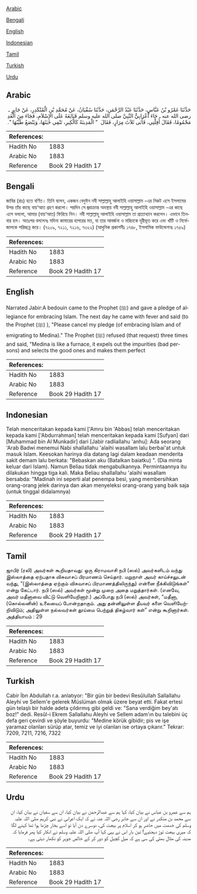 [Arabic](#arabic)

[Bengali](#bengali)

[English](#english)

[Indonesian](#indonesian)

[Tamil](#tamil)

[Turkish](#turkish)

[Urdu](#urdu)

## Arabic


<div dir="rtl" lang="ar" style={{fontSize:'larger',backgroundColor:'#f8f9fa',padding:20}}>
حَدَّثَنَا عَمْرُو بْنُ عَبَّاسٍ، حَدَّثَنَا عَبْدُ الرَّحْمَنِ، حَدَّثَنَا سُفْيَانُ، عَنْ مُحَمَّدِ بْنِ الْمُنْكَدِرِ، عَنْ جَابِرٍ ـ رضى الله عنه ـ جَاءَ أَعْرَابِيٌّ النَّبِيَّ صلى الله عليه وسلم فَبَايَعَهُ عَلَى الإِسْلاَمِ، فَجَاءَ مِنَ الْغَدِ مَحْمُومًا، فَقَالَ أَقِلْنِي، فَأَبَى ثَلاَثَ مِرَارٍ، فَقَالَ ‏ "‏ الْمَدِينَةُ كَالْكِيرِ، تَنْفِي خَبَثَهَا، وَيَنْصَعُ طَيِّبُهَا ‏"‏‏.‏
</div>
<div style={{backgroundColor:'#f8f9fa',padding:20, marginBottom: 10}}><table> <thead> <tr> <th>References:</th> <th></th> </tr> </thead> <tbody><tr><td>Hadith No</td><td>1883</td></tr><tr><td>Arabic No</td><td>1883</td></tr><tr><td>Reference</td><td>Book 29 Hadith 17</td></tr></tbody></table></div>

## Bengali


<div dir="ltr" lang="bn" style={{fontSize:'larger',backgroundColor:'#f8f9fa',padding:20}}>
জাবির (রাঃ) হতে বর্ণিত। তিনি বলেন, একজন বেদুঈন নবী সাল্লাল্লাহু আলাইহি ওয়াসাল্লাম -এর নিকট এসে ইসলামের উপর তাঁর কাছে বায়‘আত গ্রহণ করলো। পরদিন সে জ্বরাক্রান্ত অবস্থায় নবী সাল্লাল্লাহু আলাইহি ওয়াসাল্লাম -এর কাছে এসে বললো, আমার (বায়‘আত) ফিরিয়ে নিন। নবী সাল্লাল্লাহু আলাইহি ওয়াসাল্লাম তা প্রত্যাখ্যান করলেন। এভাবে তিনবার হল। অতঃপর বললেনঃ মদিনা কামারের হাপরের মত, যা তার আবর্জনা ও মরিচাকে দূরীভূত করে এবং খাঁটি ও নির্ভেজালকে পরিচ্ছন্ন করে। (৭২০৯, ৭২১১, ৭২১৬, ৭৩২২) (আধুনিক প্রকাশনীঃ ১৭৪৮, ইসলামিক ফাউন্ডেশনঃ ১৭৫৯)
</div>
<div style={{backgroundColor:'#f8f9fa',padding:20, marginBottom: 10}}><table> <thead> <tr> <th>References:</th> <th></th> </tr> </thead> <tbody><tr><td>Hadith No</td><td>1883</td></tr><tr><td>Arabic No</td><td>1883</td></tr><tr><td>Reference</td><td>Book 29 Hadith 17</td></tr></tbody></table></div>

## English


<div dir="ltr" lang="en" style={{fontSize:'larger',backgroundColor:'#f8f9fa',padding:20}}>
Narrated Jabir:A bedouin came to the Prophet (ﷺ) and gave a pledge of allegiance for embracing Islam. The next day he came with fever and said (to the Prophet (ﷺ) ), "Please cancel my pledge (of embracing Islam and of emigrating to Medina)." The Prophet (ﷺ) refused (that request) three times and said, "Medina is like a furnace, it expels out the impurities (bad persons) and selects the good ones and makes them perfect
</div>
<div style={{backgroundColor:'#f8f9fa',padding:20, marginBottom: 10}}><table> <thead> <tr> <th>References:</th> <th></th> </tr> </thead> <tbody><tr><td>Hadith No</td><td>1883</td></tr><tr><td>Arabic No</td><td>1883</td></tr><tr><td>Reference</td><td>Book 29 Hadith 17</td></tr></tbody></table></div>

## Indonesian


<div dir="ltr" lang="id" style={{fontSize:'larger',backgroundColor:'#f8f9fa',padding:20}}>
Telah menceritakan kepada kami ['Amru bin 'Abbas] telah menceritakan kepada kami ['Abdurrahman] telah menceritakan kepada kami [Sufyan] dari [Muhammad bin Al Munkadir] dari [Jabir radliallahu 'anhu]: Ada seorang 'Arab Badwi menemui Nabi shallallahu 'alaihi wasallam lalu berbai'at untuk masuk Islam. Keesokan harinya dia datang lagi dalam keadaan menderita sakit demam lalu berkata: "Bebaskan aku (Batalkan baiatku) ". (Dia minta keluar dari Islam). Namun Beliau tidak mengabulkannya. Permintaannya itu dilakukan hingga tiga kali. Maka Beliau shallallahu 'alaihi wasallam bersabda: "Madinah ini seperti alat penempa besi, yang membersihkan orang-orang jelek darinya dan akan menyeleksi orang-orang yang baik saja (untuk tinggal didalamnya)
</div>
<div style={{backgroundColor:'#f8f9fa',padding:20, marginBottom: 10}}><table> <thead> <tr> <th>References:</th> <th></th> </tr> </thead> <tbody><tr><td>Hadith No</td><td>1883</td></tr><tr><td>Arabic No</td><td>1883</td></tr><tr><td>Reference</td><td>Book 29 Hadith 17</td></tr></tbody></table></div>

## Tamil


<div dir="ltr" lang="ta" style={{fontSize:'larger',backgroundColor:'#f8f9fa',padding:20}}>
ஜாபிர் (ரலி) அவர்கள் கூறியதாவது: ஒரு கிராமவாசி நபி (ஸல்) அவர்களிடம் வந்து இஸ்லாத்தை ஏற்பதாக விசுவாசப் பிரமாணம் செய்தார். மறுநாள் அவர் காய்ச்சலுடன் வந்து, “(இஸ்லாத்தை ஏற்கும் விசுவாசப் பிரமாணத்திலிருந்து) என்னை நீக்கிவிடுங்கள்” என்று கேட்டார். நபி (ஸல்) அவர்கள் மூன்று முறை அதை மறுத்தார்கள். (எனவே, அவர் மதீனாவை விட்டு வெளியேறினார்.) அப்போது நபி (ஸல்) அவர்கள், “மதீனா, (கொல்லனின்) உலையைப் போன்றதாகும். அது தன்னிலுள்ள தீயவர் களை வெளியேற்றிவிடும்; அதிலுள்ள நல்லவர்கள் தூய்மை பெற்றுத் திகழ்வார் கள்” என்று கூறினார்கள். அத்தியாயம் : 29
</div>
<div style={{backgroundColor:'#f8f9fa',padding:20, marginBottom: 10}}><table> <thead> <tr> <th>References:</th> <th></th> </tr> </thead> <tbody><tr><td>Hadith No</td><td>1883</td></tr><tr><td>Arabic No</td><td>1883</td></tr><tr><td>Reference</td><td>Book 29 Hadith 17</td></tr></tbody></table></div>

## Turkish


<div dir="ltr" lang="tr" style={{fontSize:'larger',backgroundColor:'#f8f9fa',padding:20}}>
Cabir İbn Abdullah r.a. anlatıyor: "Bir gün bir bedevi Resûlullah Sallallahu Aleyhi ve Sellem'e gelerek Müslüman olmak üzere beyat etti. Fakat ertesi gün telaşlı bir halde adeta çıldırmış gibi geldi ve: "Sana verdiğim bey'atı boz!" dedi. Resûl-i Ekrem Sallallahu Aleyhi ve Sellem adam'ın bu talebini üç defa geri çevirdi ve şöyle buyurdu: "Medine körük gibidir; pis ve işe yaramaz olanları sürüp atar, temiz ve iyi olanları ise ortaya çıkarır." Tekrar: 7209, 7211, 7216, 7322
</div>
<div style={{backgroundColor:'#f8f9fa',padding:20, marginBottom: 10}}><table> <thead> <tr> <th>References:</th> <th></th> </tr> </thead> <tbody><tr><td>Hadith No</td><td>1883</td></tr><tr><td>Arabic No</td><td>1883</td></tr><tr><td>Reference</td><td>Book 29 Hadith 17</td></tr></tbody></table></div>

## Urdu


<div dir="rtl" lang="ur" style={{fontSize:'larger',backgroundColor:'#f8f9fa',padding:20}}>
ہم سے عمرو بن عباس نے بیان کیا، کہا ہم سے عبدالرحمٰن نے بیان کیا، ان سے سفیان نے بیان کیا، ان سے محمد بن منکدر نے اور ان سے جابر رضی اللہ عنہ نے کہ ایک اعرابی نے نبی کریم صلی اللہ علیہ وسلم کی خدمت میں حاضر ہو کر اسلام پر بیعت کی، دوسرے دن آیا تو اسے بخار چڑھا ہوا تھا کہنے لگا کہ میری بیعت توڑ دیجئیے! تین بار اس نے یہی کہا آپ صلی اللہ علیہ وسلم نے انکار کیا پھر فرمایا کہ مدینہ کی مثال بھٹی کی سی ہے کہ میل کچیل کو دور کر کے خالص جوہر کو نکھار دیتی ہے۔
</div>
<div style={{backgroundColor:'#f8f9fa',padding:20, marginBottom: 10}}><table> <thead> <tr> <th>References:</th> <th></th> </tr> </thead> <tbody><tr><td>Hadith No</td><td>1883</td></tr><tr><td>Arabic No</td><td>1883</td></tr><tr><td>Reference</td><td>Book 29 Hadith 17</td></tr></tbody></table></div>